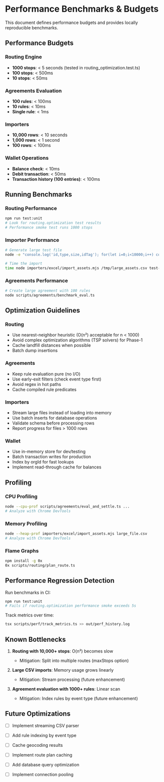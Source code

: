 # Performance Benchmarks & Budgets

This document defines performance budgets and provides locally reproducible benchmarks.

## Performance Budgets

### Routing Engine
- **1000 stops**: < 5 seconds (tested in routing_optimization.test.ts)
- **100 stops**: < 500ms
- **10 stops**: < 50ms

### Agreements Evaluation
- **100 rules**: < 100ms
- **10 rules**: < 10ms
- **Single rule**: < 1ms

### Importers
- **10,000 rows**: < 10 seconds
- **1,000 rows**: < 1 second
- **100 rows**: < 100ms

### Wallet Operations
- **Balance check**: < 10ms
- **Debit transaction**: < 50ms
- **Transaction history (100 entries)**: < 100ms

## Running Benchmarks

### Routing Performance
```bash
npm run test:unit
# Look for routing.optimization test results
# Performance smoke test runs 1000 stops
```

### Importer Performance
```bash
# Generate large test file
node -e "console.log('id,type,size,idTag'); for(let i=0;i<10000;i++) console.log(\`A\${i},rolloff,30yd,TAG\${i}\`)" > /tmp/large_assets.csv

# Time the import
time node importers/excel/import_assets.mjs /tmp/large_assets.csv test-org
```

### Agreements Performance
```bash
# Create large agreement with 100 rules
node scripts/agreements/benchmark_eval.ts
```

## Optimization Guidelines

### Routing
- Use nearest-neighbor heuristic (O(n²) acceptable for n < 1000)
- Avoid complex optimization algorithms (TSP solvers) for Phase-1
- Cache landfill distances when possible
- Batch dump insertions

### Agreements
- Keep rule evaluation pure (no I/O)
- Use early-exit filters (check event type first)
- Avoid regex in hot paths
- Cache compiled rule predicates

### Importers
- Stream large files instead of loading into memory
- Use batch inserts for database operations
- Validate schema before processing rows
- Report progress for files > 1000 rows

### Wallet
- Use in-memory store for dev/testing
- Batch transaction writes for production
- Index by orgId for fast lookups
- Implement read-through cache for balances

## Profiling

### CPU Profiling
```bash
node --cpu-prof scripts/agreements/eval_and_settle.ts ...
# Analyze with Chrome DevTools
```

### Memory Profiling
```bash
node --heap-prof importers/excel/import_assets.mjs large_file.csv
# Analyze with Chrome DevTools
```

### Flame Graphs
```bash
npm install -g 0x
0x scripts/routing/plan_route.ts
```

## Performance Regression Detection

Run benchmarks in CI:
```bash
npm run test:unit
# Fails if routing.optimization performance smoke exceeds 5s
```

Track metrics over time:
```bash
tsx scripts/perf/track_metrics.ts >> out/perf_history.log
```

## Known Bottlenecks

1. **Routing with 10,000+ stops**: O(n²) becomes slow
   - Mitigation: Split into multiple routes (maxStops option)
   
2. **Large CSV imports**: Memory usage grows linearly
   - Mitigation: Stream processing (future enhancement)
   
3. **Agreement evaluation with 1000+ rules**: Linear scan
   - Mitigation: Index rules by event type (future enhancement)

## Future Optimizations

- [ ] Implement streaming CSV parser
- [ ] Add rule indexing by event type
- [ ] Cache geocoding results
- [ ] Implement route plan caching
- [ ] Add database query optimization
- [ ] Implement connection pooling

